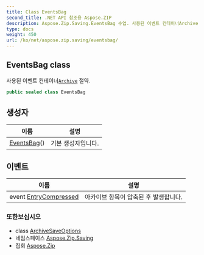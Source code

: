 ```yaml
---
title: Class EventsBag
second_title: .NET API 참조용 Aspose.ZIP
description: Aspose.Zip.Saving.EventsBag 수업. 사용된 이벤트 컨테이너Archive 절약.
type: docs
weight: 450
url: /ko/net/aspose.zip.saving/eventsbag/
---
```

## EventsBag class

사용된 이벤트 컨테이너[`Archive`](../../aspose.zip/archive/) 절약.

```csharp
public sealed class EventsBag
```

## 생성자

| 이름 | 설명 |
| --- | --- |
| [EventsBag](eventsbag/)() | 기본 생성자입니다. |

## 이벤트

| 이름 | 설명 |
| --- | --- |
| event [EntryCompressed](../../aspose.zip.saving/eventsbag/entrycompressed/) | 아카이브 항목이 압축된 후 발생합니다. |

### 또한보십시오

* class [ArchiveSaveOptions](../archivesaveoptions/)
* 네임스페이스 [Aspose.Zip.Saving](../../aspose.zip.saving/)
* 집회 [Aspose.Zip](../../)



